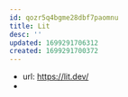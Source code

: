 ```yaml
---
id: qozr5q4bgme28dbf7paomnu
title: Lit
desc: ''
updated: 1699291706312
created: 1699291700372
---
```


- url: https://lit.dev/
- 